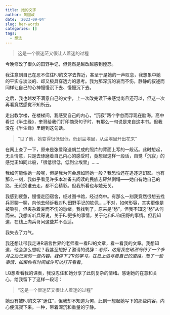 ```yaml
---
title: 她的文字
author: 黄国政
date: '2023-09-04'
slug: her-words
categories: []
tags:
  - 想法
---
```


> 这是一个很迷茫又很让人着迷的过程

<!--more-->

今晚修改了很久的田野手记，但竟然是越改越感到惶恐。

我注意到自己在忍不住往FJ的文字去靠近，甚至于是她的一声叹息，我想象中她的平实与淡淡的、却又极具穿透力的思考。我为那深沉的哀而不伤，静静的叙述而同样让自己的心神慢慢沉下去、慢慢沉下去。

之后，我也越发不满意自己的文字，上一次改完读下来感觉尚且还可以，但这一次再看竟然感觉不知所云。

走出教学楼，在楼梯间，我感受自己的内心，“沉寂”两个字忽而浮现在脑海。高中看过《半生缘》，奎哥给我们打印摘录句子时，有那么一句说是来自这本书。但我没在《半生缘》里翻到这句话。

> “见了他，她变得很低很低，低到尘埃里，从尘埃里开出花来”

在网上查了一下，原来是张爱玲送胡兰成的照片的背面上写的一段话。此时想起，无关情意，只是去琢磨着自己内心的感受时，竟想起这样一段话，自觉「沉寂」的感觉正如同此般，「很低很低，低到尘埃里」……

我如何能像她一般呢，但是我为何会想如同她一般？我恐怕还在追逐这幻影。也有那么一刻，我似乎看见许多本准备去阅读的民族志砰然倒塌——她自有她自己的路，无论换谁去走，都不会精彩。但我所看也与她无关。

我感到疲惫，慢慢走回宿舍，经过图书馆，经过商中。有那么一刻我竟然很想去找兵哥聊一聊，向他去倾诉我对FJ田野手记的钦佩……不对，如何形容，其实更像是被吸引，但夹杂着哀而不伤的愁绪。我找到了，原来是“愁”，但我不知这“愁”从何而来。我想听听兵哥说，关于FJ更多的事情，关于他和FJ和田野的事情。但我知道，在线上向兵哥问这些并不合适。

我失去了力气。

我还想让带我走进R语言世界的老师看一看FJ的文章，看一看我的文章。我想知道，他会怎么想呢？我甚至想好了邀请的说辞：*老师，这是我在硇洲岛待了一个多月之后记录的一些内容。我停下了R的学习，在岛上追寻着自己的道路，想了一些事情，如果你有时间或许可以打开看看*。

LQ想看看我的课表，我没忍住和她分享了此刻复杂的情绪。感谢她的在意和关心，给我留下了这样一段话：

> “这是一个很迷茫又很让人着迷的过程”

她没有被FJ的文字“迷住”，但我却不知道为何，此刻一想起她写下的那些内容，内心便沉寂下来。一种，带着深沉和重量的宁静。